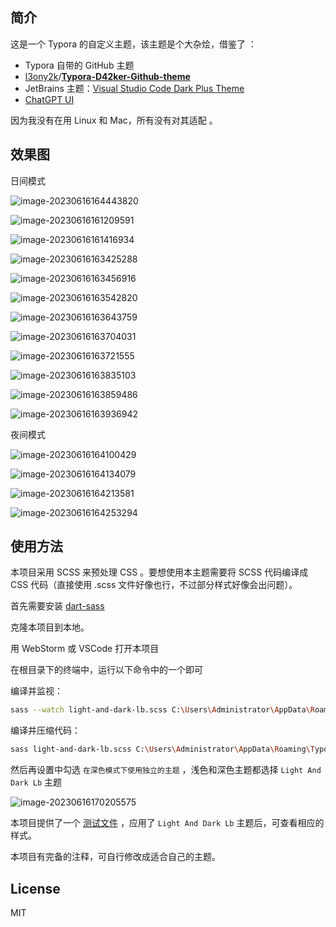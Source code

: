 ## 简介

这是一个 Typora 的自定义主题，该主题是个大杂烩，借鉴了 ：

- Typora 自带的 GitHub 主题
- [l3ony2k](https://github.com/l3ony2k)/**[Typora-D42ker-Github-theme](https://github.com/l3ony2k/Typora-D42ker-Github-theme)**
- JetBrains 主题：[Visual Studio Code Dark Plus Theme](https://plugins.jetbrains.com/plugin/12255-visual-studio-code-dark-plus-theme) 
- [ChatGPT UI](https://chat.openai.com)

因为我没有在用 Linux 和 Mac，所有没有对其适配 。

## 效果图

日间模式

![image-20230616164443820](README.assets/image-20230616164443820.png)

![image-20230616161209591](README.assets/image-20230616161209591.png)



![image-20230616161416934](README.assets/image-20230616161416934.png)

![image-20230616163425288](README.assets/image-20230616163425288.png)

![image-20230616163456916](README.assets/image-20230616163456916.png)

![image-20230616163542820](README.assets/image-20230616163542820.png)

![image-20230616163643759](README.assets/image-20230616163643759.png)

![image-20230616163704031](README.assets/image-20230616163704031.png)

![image-20230616163721555](README.assets/image-20230616163721555.png)

![image-20230616163835103](README.assets/image-20230616163835103.png)

![image-20230616163859486](README.assets/image-20230616163859486.png)

![image-20230616163936942](README.assets/image-20230616163936942.png)

夜间模式

![image-20230616164100429](README.assets/image-20230616164100429.png)

![image-20230616164134079](README.assets/image-20230616164134079.png)

![image-20230616164213581](README.assets/image-20230616164213581.png)

![image-20230616164253294](README.assets/image-20230616164253294.png)

## 使用方法

本项目采用 SCSS 来预处理 CSS 。要想使用本主题需要将 SCSS 代码编译成 CSS 代码（直接使用 .scss 文件好像也行，不过部分样式好像会出问题）。

首先需要安装 [dart-sass](https://github.com/sass/dart-sass) 

克隆本项目到本地。

用 WebStorm 或 VSCode 打开本项目

在根目录下的终端中，运行以下命令中的一个即可

编译并监视：

```bash
sass --watch light-and-dark-lb.scss C:\Users\Administrator\AppData\Roaming\Typora\themes\light-and-dark-lb.css --no-source-map
```

编译并压缩代码：

```bash
sass light-and-dark-lb.scss C:\Users\Administrator\AppData\Roaming\Typora\themes\light-and-dark-lb.css --style=compressed --no-source-map
```

然后再设置中勾选 `在深色模式下使用独立的主题` ，浅色和深色主题都选择 `Light And Dark Lb` 主题

![image-20230616170205575](README.assets/image-20230616170205575.png)

本项目提供了一个 [测试文件](测试文件.md) ，应用了 `Light And Dark Lb` 主题后，可查看相应的样式。

本项目有完备的注释，可自行修改成适合自己的主题。

## License

MIT
